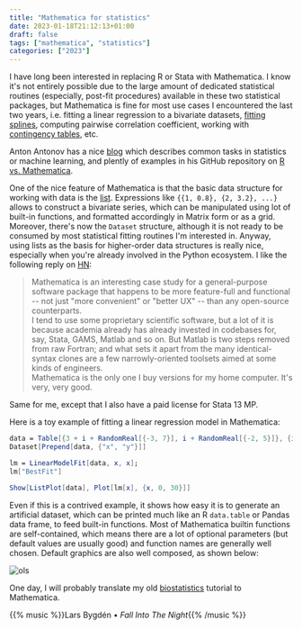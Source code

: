 ```yaml
---
title: "Mathematica for statistics"
date: 2023-01-18T21:12:13+01:00
draft: false
tags: ["mathematica", "statistics"]
categories: ["2023"]
---
```


I have long been interested in replacing R or Stata with Mathematica. I know it's not entirely possible due to the large amount of dedicated statistical routines (especially, post-fit procedures) available in these two statistical packages, but Mathematica is fine for most use cases I encountered the last two years, i.e. fitting a linear regression to a bivariate datasets, [fitting splines][], computing pairwise correlation coefficient, working with [contingency tables][], etc.

Anton Antonov has a nice [blog][] which describes common tasks in statistics or machine learning, and plently of examples in his GitHub repository on [R vs. Mathematica][].

One of the nice feature of Mathematica is that the basic data structure for working with data is the [list][]. Expressions like `{{1, 0.8}, {2, 3.2}, ...}` allows to construct a bivariate series, which can be manipulated using lot of built-in functions, and formatted accordingly in Matrix form or as a grid. Moreover, there's now the `Dataset` structure, although it is not ready to be consumed by most statistical fitting routines I'm interested in. Anyway, using lists as the basis for higher-order data structures is really nice, especially when you're already involved in the Python ecosystem. I like the following reply on [HN][]:

> Mathematica is an interesting case study for a general-purpose software package that happens to be more feature-full and functional -- not just "more convenient" or "better UX" -- than any open-source counterparts.<br>
> I tend to use some proprietary scientific software, but a lot of it is because academia already has already invested in codebases for, say, Stata, GAMS, Matlab and so on. But Matlab is two steps removed from raw Fortran; and what sets it apart from the many identical-syntax clones are a few narrowly-oriented toolsets aimed at some kinds of engineers.<br>
> Mathematica is the only one I buy versions for my home computer. It's very, very good.

Same for me, except that I also have a paid license for Stata 13 MP.

Here is a toy example of fitting a linear regression model in Mathematica:

```mathematica
data = Table[{3 + i + RandomReal[{-3, 7}], i + RandomReal[{-2, 5}]}, {i, 1, 20}];
Dataset[Prepend[data, {"x", "y"}]]

lm = LinearModelFit[data, x, x];
lm["BestFit"]

Show[ListPlot[data], Plot[lm[x], {x, 0, 30}]]
```

Even if this is a contrived example, it shows how easy it is to generate an artificial dataset, which can be printed much like an R `data.table` or Pandas data frame, to feed built-in functions. Most of Mathematica builtin functions are self-contained, which means there are a lot of optional parameters (but default values are usually good) and function names are generally well chosen. Default graphics are also well composed, as shown below:

![ols](/img/ols_mathematica.png)

One day, I will probably translate my old [biostatistics][] tutorial to Mathematica.

{{% music %}}Lars Bygdén • _Fall Into The Night_{{% /music %}}

[fitting splines]: https://mathematica.stackexchange.com/a/89148/167
[contingency tables]: https://mathematica.stackexchange.com/q/153734/167
[blog]: https://mathematicaforprediction.wordpress.com/
[r vs. mathematica]: https://github.com/antononcube/MathematicaVsR
[list]: https://reference.wolfram.com/language/tutorial/ManipulatingLists.html
[hn]: https://news.ycombinator.com/item?id=9797936
[biostatistics]: https://even4void.github.io/rstats-biostats/
